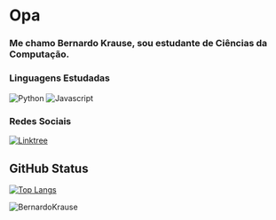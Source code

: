 # Opa

### Me chamo Bernardo Krause, sou estudante de Ciências da Computação.

### Linguagens Estudadas
<div style='display: inline-block'> 
    <img align="center" alt="Python" src='https://img.shields.io/badge/Python-14354C?style=for-the-badge&logo=python&logoColor=white' />
    <img align="center" alt="Javascript" src='https://img.shields.io/badge/Javascript-fad42a?style=for-the-badge&logo=javascript&logoColor=white' />   
</div>

### Redes Sociais

[![Linktree](https://img.shields.io/badge/linktree-6A5ACD?&style=for-the-badge&logo=linktree)](https://linktr.ee/bernardokrause)

## GitHub Status
[![Top Langs](https://github-readme-stats.vercel.app/api/top-langs/?username=BernardoKrause&layout=compact&theme=algolia&show_icons=true)](https://github.com/anuraghazra/github-readme-stats)

![BernardoKrause](https://github-readme-stats.vercel.app/api?username=BernardoKrause&show_icons=true&theme=algolia)